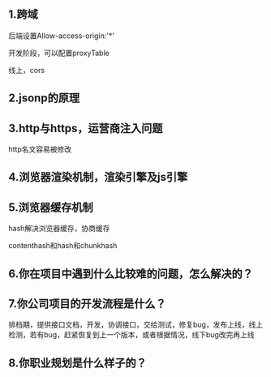 ## 1.跨域

后端设置Allow-access-origin:'*'

开发阶段，可以配置proxyTable

线上，cors

## 2.jsonp的原理

## 3.http与https，运营商注入问题

http名文容易被修改

## 4.浏览器渲染机制，渲染引擎及js引擎

## 5.浏览器缓存机制

hash解决浏览器缓存，协商缓存

contenthash和hash和chunkhash

## 6.你在项目中遇到什么比较难的问题，怎么解决的？

## 7.你公司项目的开发流程是什么？

排档期，提供接口文档，开发，协调接口，交给测试，修复bug，发布上线，线上检测，若有bug，赶紧恢复到上一个版本，或者根据情况，线下bug改完再上线

## 8.你职业规划是什么样子的？


